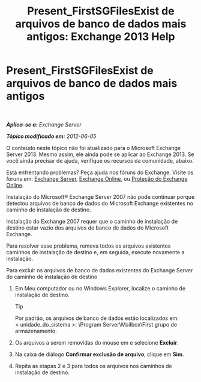 ﻿---
title: 'Present_FirstSGFilesExist de arquivos de banco de dados mais antigos: Exchange 2013 Help'
TOCTitle: Present_FirstSGFilesExist de arquivos de banco de dados mais antigos
ms:assetid: 907faeb8-1c6d-49fc-95a1-417f415a9d79
ms:mtpsurl: https://technet.microsoft.com/pt-br/library/ms.exch.setupreadiness.firstsgfilesexist(v=EXCHG.150)
ms:contentKeyID: 50486173
ms.date: 05/22/2018
mtps_version: v=EXCHG.150
ms.translationtype: MT
---

# Present\_FirstSGFilesExist de arquivos de banco de dados mais antigos

 

_**Aplica-se a:** Exchange Server_

_**Tópico modificado em:** 2012-06-05_

O conteúdo neste tópico não foi atualizado para o Microsoft Exchange Server 2013. Mesmo assim, ele ainda pode se aplicar ao Exchange 2013. Se você ainda precisar de ajuda, verifique os recursos da comunidade, abaixo.

Está enfrentando problemas? Peça ajuda nos fóruns do Exchange. Visite os fóruns em: [Exchange Server](https://go.microsoft.com/fwlink/p/?linkid=60612), [Exchange Online](https://go.microsoft.com/fwlink/p/?linkid=267542), ou [Proteção do Exchange Online](https://go.microsoft.com/fwlink/p/?linkid=285351).

Instalação do Microsoft® Exchange Server 2007 não pode continuar porque detectou arquivos de banco de dados do Microsoft Exchange existentes no caminho de instalação de destino.

Instalação do Exchange 2007 requer que o caminho de instalação de destino estar vazio dos arquivos de banco de dados do Microsoft Exchange.

Para resolver esse problema, remova todos os arquivos existentes caminhos de instalação de destino e, em seguida, execute novamente a instalação.

Para excluir os arquivos de banco de dados existentes do Exchange Server do caminho de instalação de destino

1.  Em Meu computador ou no Windows Explorer, localize o caminho de instalação de destino.
    

    > [!TIP]
    > Por padrão, os arquivos de banco de dados estão localizados em:<BR>&lt; unidade_do_sistema &gt;: \Program Server\Mailbox\First grupo de armazenamento.



2.  Os arquivos a serem removidas do mouse em e selecione **Excluir**.

3.  Na caixa de diálogo **Confirmar exclusão de arquivo**, clique em **Sim**.

4.  Repita as etapas 2 e 3 para todos os arquivos nos caminhos de instalação de destino.

